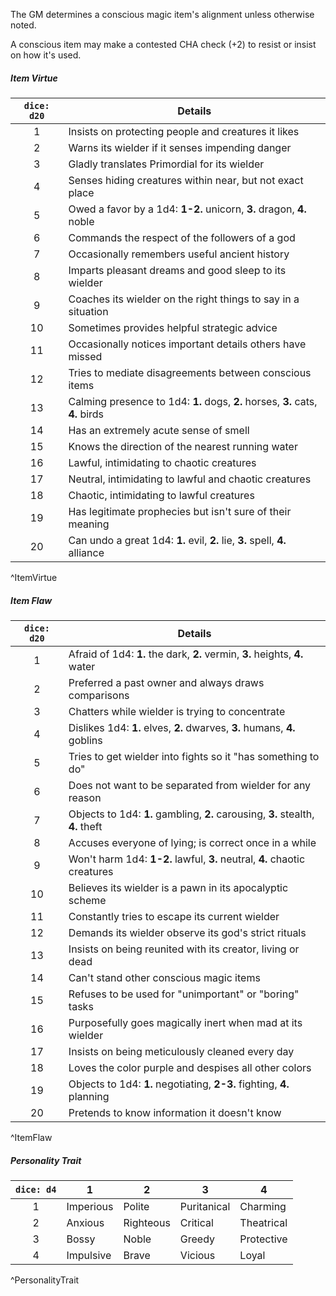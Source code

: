 The GM determines a conscious magic item's alignment unless otherwise noted.

A conscious item may make a contested CHA check (+2) to resist or insist on how it's used.

##### Item Virtue
| `dice: d20` |  Details                                                                       |
|:-----------:| ------------------------------------------------------------------------------ |
|      1      | Insists on protecting people and creatures it likes                            |
|      2      | Warns its wielder if it senses impending danger                                |
|      3      | Gladly translates Primordial for its wielder                                   |
|      4      | Senses hiding creatures within near, but not exact place                       |
|      5      | Owed a favor by a 1d4: **1-2.** unicorn, **3.** dragon, **4.** noble           |
|      6      | Commands the respect of the followers of a god                                 |
|      7      | Occasionally remembers useful ancient history                                  |
|      8      | Imparts pleasant dreams and good sleep to its wielder                          |
|      9      | Coaches its wielder on the right things to say in a situation                  |
|     10      | Sometimes provides helpful strategic advice                                    |
|     11      | Occasionally notices important details others have missed                      |
|     12      | Tries to mediate disagreements between conscious items                         |
|     13      | Calming presence to 1d4: **1.** dogs, **2.** horses, **3.** cats, **4.** birds |
|     14      | Has an extremely acute sense of smell                                          |
|     15      | Knows the direction of the nearest running water                               |
|     16      | Lawful, intimidating to chaotic creatures                                      |
|     17      | Neutral, intimidating to lawful and chaotic creatures                          |
|     18      | Chaotic, intimidating to lawful creatures                                      |
|     19      | Has legitimate prophecies but isn't sure of their meaning                      |
|     20      | Can undo a great 1d4: **1.** evil, **2.** lie, **3.** spell, **4.** alliance   |
^ItemVirtue

##### Item Flaw
| `dice: d20` |   Details                                                                       |
|:-----------:| ------------------------------------------------------------------------------- |
|      1      | Afraid of 1d4: **1.** the dark, **2.** vermin, **3.** heights, **4.** water     |
|      2      | Preferred a past owner and always draws comparisons                             |
|      3      | Chatters while wielder is trying to concentrate                                 |
|      4      | Dislikes 1d4: **1.** elves, **2.** dwarves, **3.** humans, **4.** goblins       |
|      5      | Tries to get wielder into fights so it "has something to do"                    |
|      6      | Does not want to be separated from wielder for any reason                       |
|      7      | Objects to 1d4: **1.** gambling, **2.** carousing, **3.** stealth, **4.** theft |
|      8      | Accuses everyone of lying; is correct once in a while                           |
|      9      | Won't harm 1d4: **1-2.** lawful, **3.** neutral, **4.** chaotic creatures       |
|     10      | Believes its wielder is a pawn in its apocalyptic scheme                        |
|     11      | Constantly tries to escape its current wielder                                  |
|     12      | Demands its wielder observe its god's strict rituals                            |
|     13      | Insists on being reunited with its creator, living or dead                      |
|     14      | Can't stand other conscious magic items                                         |
|     15      | Refuses to be used for "unimportant" or "boring" tasks                          |
|     16      | Purposefully goes magically inert when mad at its wielder                       |
|     17      | Insists on being meticulously cleaned every day                                 |
|     18      | Loves the color purple and despises all other colors                            |
|     19      | Objects to 1d4: **1.** negotiating, **2-3.** fighting, **4.** planning          |
|     20      | Pretends to know information it doesn't know                                    |
^ItemFlaw

##### Personality Trait
| `dice: d4` |   1       |   2       |   3         |   4        |
|:----------:| --------- | --------- | ----------- | ---------- |
|     1      | Imperious | Polite    | Puritanical | Charming   |
|     2      | Anxious   | Righteous | Critical    | Theatrical |
|     3      | Bossy     | Noble     | Greedy      | Protective |
|     4      | Impulsive | Brave     | Vicious     | Loyal      |
^PersonalityTrait


